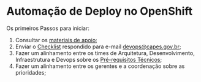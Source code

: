 
# Automação de Deploy no OpenShift

Os primeiros Passos para iniciar:

1. Consultar os [materiais de apoio](materiais.md);
1. Enviar o [Checklist](checklist.md) respondido para e-mail devops@capes.gov.br;
1. Fazer um alinhamento entre os times de Arquitetura, Desenvolvimento, Infraestrutura e Devops sobre os [Pré-requisitos Técnicos](12factor.md);
1. Fazer um alinhamento entre os gerentes e a coordenação sobre as prioridades;
